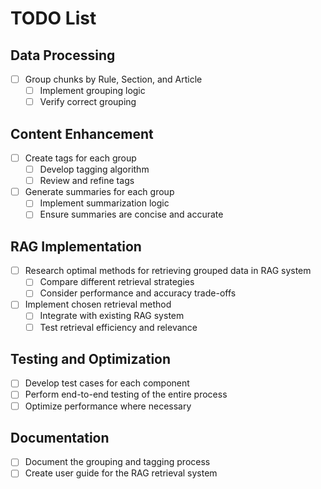 # TODO List

## Data Processing

- [ ] Group chunks by Rule, Section, and Article
  - [ ] Implement grouping logic
  - [ ] Verify correct grouping

## Content Enhancement

- [ ] Create tags for each group
  - [ ] Develop tagging algorithm
  - [ ] Review and refine tags
- [ ] Generate summaries for each group
  - [ ] Implement summarization logic
  - [ ] Ensure summaries are concise and accurate

## RAG Implementation

- [ ] Research optimal methods for retrieving grouped data in RAG system
  - [ ] Compare different retrieval strategies
  - [ ] Consider performance and accuracy trade-offs
- [ ] Implement chosen retrieval method
  - [ ] Integrate with existing RAG system
  - [ ] Test retrieval efficiency and relevance

## Testing and Optimization

- [ ] Develop test cases for each component
- [ ] Perform end-to-end testing of the entire process
- [ ] Optimize performance where necessary

## Documentation

- [ ] Document the grouping and tagging process
- [ ] Create user guide for the RAG retrieval system
